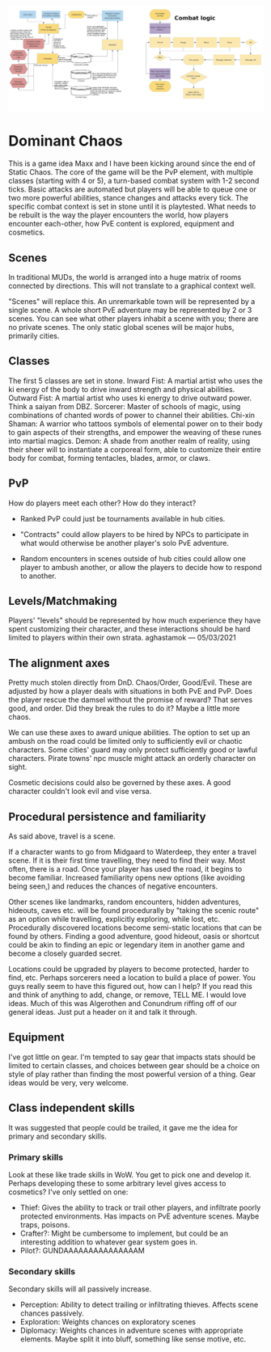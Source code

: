 ![alt text](assets/images/readme/whiteboard-flowchart.png)
# Dominant Chaos

This is a game idea Maxx and I have been kicking around since the end of Static Chaos. The core of the game will be the PvP element, with multiple classes (starting with 4 or 5), a turn-based combat system with 1-2 second ticks. Basic attacks are automated but players will be able to queue one or two more powerful abilities, stance changes and attacks every tick. The specific combat context is set in stone until it is playtested. What needs to be rebuilt is the way the player encounters the world, how players encounter each-other, how PvE content is explored, equipment and cosmetics.

## Scenes 
In traditional MUDs, the world is arranged into a huge matrix of rooms connected by directions. This will not translate to a graphical context well.

"Scenes" will replace this. An unremarkable town will be represented by a single scene. A whole short PvE adventure may be represented by 2 or 3 scenes. You can see what other players inhabit a scene with you; there are no private scenes. The only static global scenes will be major hubs, primarily cities.

## Classes 
The first 5 classes are set in stone. 
Inward Fist: A martial artist who uses the ki energy of the body to drive inward strength and physical abilities.
Outward Fist: A martial artist who uses ki energy to drive outward power. Think a saiyan from DBZ.
Sorcerer: Master of schools of magic, using combinations of chanted words of power to channel their abilities.
Chi-xin Shaman: A warrior who tattoos symbols of elemental power on to their body to gain aspects of their strengths, and empower the weaving of these runes into martial magics.
Demon: A shade from another realm of reality, using their sheer will to instantiate a corporeal form, able to customize their entire body for combat, forming tentacles, blades, armor, or claws.
## PvP 
How do players meet each other? How do they interact?

- Ranked PvP could just be tournaments available in hub cities.

- "Contracts" could allow players to be hired by NPCs to participate in what would otherwise be another player's solo PvE adventure.

- Random encounters in scenes outside of hub cities could allow one player to ambush another, or allow the players to decide how to respond to another.

## Levels/Matchmaking
Players' "levels" should be represented by how much experience they have spent customizing their character, and these interactions should be hard limited to players within their own strata.
aghastamok — 05/03/2021

## The alignment axes 
Pretty much stolen directly from DnD. Chaos/Order, Good/Evil.
These are adjusted by how a player deals with situations in both PvE and PvP. Does the player rescue the damsel without the promise of reward? That serves good, and order. Did they break the rules to do it? Maybe a little more chaos.

We can use these axes to award unique abilities. The option to set up an ambush on the road could be limited only to sufficiently evil or chaotic characters. Some cities' guard may only protect sufficiently good or lawful characters. Pirate towns' npc muscle might attack an orderly character on sight.

Cosmetic decisions could also be governed by these axes. A good character couldn't look evil and vise versa.

## Procedural persistence and familiarity 
As said above, travel is a scene.

If a character wants to go from Midgaard to Waterdeep, they enter a travel scene. If it is their first time travelling, they need to find their way. Most often, there is a road. Once your player has used the road, it begins to become familiar. Increased familiarity opens new options (like avoiding being seen,) and reduces the chances of negative encounters.

Other scenes like landmarks, random encounters, hidden adventures, hideouts, caves etc. will be found procedurally by "taking the scenic route" as an option while travelling, explicitly exploring, while lost, etc. Procedurally discovered locations become semi-static locations that can be found by others. Finding a good adventure, good hideout, oasis or shortcut could be akin to finding an epic or legendary item in another game and become a closely guarded secret.

Locations could be upgraded by players to become protected, harder to find, etc. Perhaps sorcerers need a location to build a place of power.
 You guys really seem to have this figured out, how can I help? 
If you read this and think of anything to add, change, or remove, TELL ME. I would love ideas. Much of this was Algerothen and Conundrum riffing off of our general ideas. Just put a header on it and talk it through.

## Equipment
I've got little on gear. 
I'm tempted to say gear that impacts stats should be limited to certain classes, and choices between gear should be a choice on style of play rather than finding the most powerful version of a thing. Gear ideas would be very, very welcome.

## Class independent skills 
It was suggested that people could be trailed, it gave me the idea for primary and secondary skills.

### Primary skills
Look at these like trade skills in WoW. You get to pick one and develop it. Perhaps developing these to some arbitrary level gives access to cosmetics? I've only settled on one:
- Thief: Gives the ability to track or trail other players, and infiltrate poorly protected environments. Has impacts on PvE adventure scenes. Maybe traps, poisons.
- Crafter?: Might be cumbersome to implement, but could be an interesting addition to whatever gear system goes in.
- Pilot?: GUNDAAAAAAAAAAAAAAAM

### Secondary skills
Secondary skills will all passively increase.
- Perception: Ability to detect trailing or infiltrating thieves. Affects scene chances passively.
- Exploration: Weights chances on exploratory scenes
- Diplomacy: Weights chances in adventure scenes with appropriate elements. Maybe split it into bluff, something like sense motive, etc.